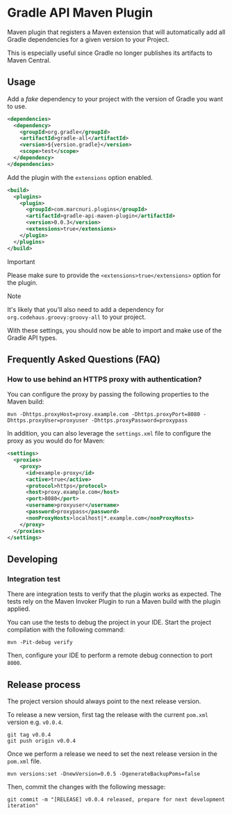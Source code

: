 # Gradle API Maven Plugin

Maven plugin that registers a Maven extension that will automatically add all Gradle dependencies for a given version to your Project.

This is especially useful since Gradle no longer publishes its artifacts to Maven Central.

## Usage

Add a _fake_ dependency to your project with the version of Gradle you want to use.

```xml
<dependencies>
  <dependency>
    <groupId>org.gradle</groupId>
    <artifactId>gradle-all</artifactId>
    <version>${version.gradle}</version>
    <scope>test</scope>
  </dependency>
</dependencies>
```

Add the plugin with the `extensions` option enabled.

```xml
<build>
  <plugins>
    <plugin>
      <groupId>com.marcnuri.plugins</groupId>
      <artifactId>gradle-api-maven-plugin</artifactId>
      <version>0.0.3</version>
      <extensions>true</extensions>
    </plugin>
  </plugins>
</build>
```

> [!IMPORTANT]
> Please make sure to provide the `<extensions>true</extensions>` option for the plugin.

> [!NOTE]
> It's likely that you'll also need to add a dependency for `org.codehaus.groovy:groovy-all` to your project.

With these settings, you should now be able to import and make use of the Gradle API types.

## Frequently Asked Questions (FAQ)

### How to use behind an HTTPS proxy with authentication?

You can configure the proxy by passing the following properties to the Maven build:

```shell
mvn -Dhttps.proxyHost=proxy.example.com -Dhttps.proxyPort=8080 -Dhttps.proxyUser=proxyuser -Dhttps.proxyPassword=proxypass
```

In addition, you can also leverage the `settings.xml` file to configure the proxy as you would do for Maven:

```xml
<settings>
  <proxies>
    <proxy>
      <id>example-proxy</id>
      <active>true</active>
      <protocol>https</protocol>
      <host>proxy.example.com</host>
      <port>8080</port>
      <username>proxyuser</username>
      <password>proxypass</password>
      <nonProxyHosts>localhost|*.example.com</nonProxyHosts>
    </proxy>
  </proxies>
</settings>
```

## Developing

### Integration test

There are integration tests to verify that the plugin works as expected.
The tests rely on the Maven Invoker Plugin to run a Maven build with the plugin applied.

You can use the tests to debug the project in your IDE.
Start the project compilation with the following command:
```shell
mvn -Pit-debug verify
```
Then, configure your IDE to perform a remote debug connection to port `8000`.

## Release process

The project version should always point to the next release version.

To release a new version, first tag the release with the current `pom.xml` version e.g. `v0.0.4`.

```shell
git tag v0.0.4
git push origin v0.0.4
```

Once we perform a release we need to set the next release version in the `pom.xml` file.

```shell
mvn versions:set -DnewVersion=0.0.5 -DgenerateBackupPoms=false
```

Then, commit the changes with the following message:

```shell
git commit -m "[RELEASE] v0.0.4 released, prepare for next development iteration"
```
